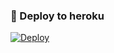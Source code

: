 ### 🚀 Deploy to heroku
[![Deploy](https://www.herokucdn.com/deploy/button.svg)](https://heroku.com/deploy?template=https://github.com/RahidBot/AnonMusic)
